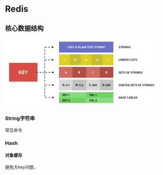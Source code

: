 # Redis

## 核心数据结构

![image-20211109143929770](assets/image-20211109143929770.png)



### String字符串

常见命令









### Hash

####  对象缓存

避免大key问题，